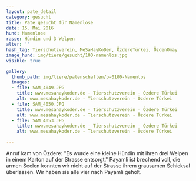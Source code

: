 ```yaml
---
layout: pate_detail
category: gesucht
title: Pate gesucht für Namenlose
date: 15. Mai 2016
hund: Namenlose
rasse: Hündin und 3 Welpen
alter: ''
hash_tag: Tierschutzverein, MeSaHayKoDer, ÖzdereTürkei, ÖzdenOmay
image_hund: img/tiere/gesucht/100-namenlos.jpg
visible: true

gallery:
  thumb_path: img/tiere/patenschaften/p-0100-Namenlos
  images:
  - file: SAM_4049.JPG
    title: www.mesahaykoder.de - Tierschutzverein - Özdere Türkei
    alt: www.mesahaykoder.de - Tierschutzverein - Özdere Türkei
  - file: SAM_4050.JPG
    title: www.mesahaykoder.de - Tierschutzverein - Özdere Türkei
    alt: www.mesahaykoder.de - Tierschutzverein - Özdere Türkei
  - file: SAM_4053.JPG
    title: www.mesahaykoder.de - Tierschutzverein - Özdere Türkei
    alt: www.mesahaykoder.de - Tierschutzverein - Özdere Türkei

---
```


Anruf kam von Özdere: "Es wurde eine kleine Hündin mit ihren drei Welpen in einem Karton auf der Strasse entsorgt."
Payamli ist brechend voll, die armen Seelen konnten wir nicht auf der Strasse ihrem grausamen Schicksal überlassen.
Wir haben sie alle vier nach Payamli geholt.
